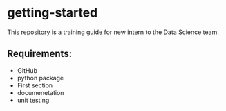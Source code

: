 # getting-started
This repository is a training guide for new intern to the Data Science team.

## Requirements:
- GitHub
- python package
- First section
- documenetation
- unit testing

